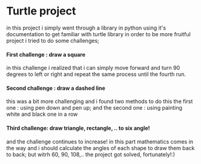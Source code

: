 # Turtle project
  in this project i simply went through a library in python using it's documentation to get familiar with turtle library
  in order to be more fruitful project i tried to do some challenges;
#### First challenge : draw a square
  in this challenge i realized that i can simply move forward and turn 90 degrees to left or right and repeat the same process
  until the fourth run.
#### Second challenge : draw a dashed line 
  this was a bit more challenging and i found two methods to do this the first one : using pen down and pen up; and the second
  one : using painting white and black one in a row
#### Third challenge: draw triangle, rectangle, .. to six angle!
  and the challenge continues to increase! in this part mathematics comes in the way and i should calculate the angles of each 
  shape to draw them back to back; but witrh 60, 90, 108,.. the project got solved, fortunately!:)
  
